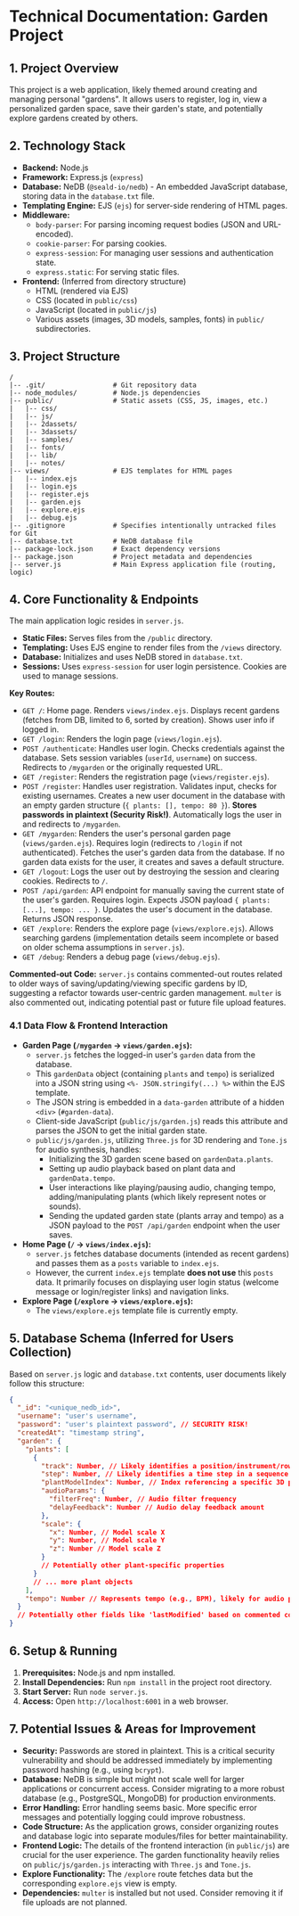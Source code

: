 # Technical Documentation: Garden Project

## 1. Project Overview

This project is a web application, likely themed around creating and managing personal "gardens". It allows users to register, log in, view a personalized garden space, save their garden's state, and potentially explore gardens created by others.

## 2. Technology Stack

*   **Backend:** Node.js
*   **Framework:** Express.js (`express`)
*   **Database:** NeDB (`@seald-io/nedb`) - An embedded JavaScript database, storing data in the `database.txt` file.
*   **Templating Engine:** EJS (`ejs`) for server-side rendering of HTML pages.
*   **Middleware:**
    *   `body-parser`: For parsing incoming request bodies (JSON and URL-encoded).
    *   `cookie-parser`: For parsing cookies.
    *   `express-session`: For managing user sessions and authentication state.
    *   `express.static`: For serving static files.
*   **Frontend:** (Inferred from directory structure)
    *   HTML (rendered via EJS)
    *   CSS (located in `public/css`)
    *   JavaScript (located in `public/js`)
    *   Various assets (images, 3D models, samples, fonts) in `public/` subdirectories.

## 3. Project Structure

```
/
|-- .git/                 # Git repository data
|-- node_modules/         # Node.js dependencies
|-- public/               # Static assets (CSS, JS, images, etc.)
|   |-- css/
|   |-- js/
|   |-- 2dassets/
|   |-- 3dassets/
|   |-- samples/
|   |-- fonts/
|   |-- lib/
|   |-- notes/
|-- views/                # EJS templates for HTML pages
|   |-- index.ejs
|   |-- login.ejs
|   |-- register.ejs
|   |-- garden.ejs
|   |-- explore.ejs
|   |-- debug.ejs
|-- .gitignore            # Specifies intentionally untracked files for Git
|-- database.txt          # NeDB database file
|-- package-lock.json     # Exact dependency versions
|-- package.json          # Project metadata and dependencies
|-- server.js             # Main Express application file (routing, logic)

```

## 4. Core Functionality & Endpoints

The main application logic resides in `server.js`.

*   **Static Files:** Serves files from the `/public` directory.
*   **Templating:** Uses EJS engine to render files from the `/views` directory.
*   **Database:** Initializes and uses NeDB stored in `database.txt`.
*   **Sessions:** Uses `express-session` for user login persistence. Cookies are used to manage sessions.

**Key Routes:**

*   `GET /`: Home page. Renders `views/index.ejs`. Displays recent gardens (fetches from DB, limited to 6, sorted by creation). Shows user info if logged in.
*   `GET /login`: Renders the login page (`views/login.ejs`).
*   `POST /authenticate`: Handles user login. Checks credentials against the database. Sets session variables (`userId`, `username`) on success. Redirects to `/mygarden` or the originally requested URL.
*   `GET /register`: Renders the registration page (`views/register.ejs`).
*   `POST /register`: Handles user registration. Validates input, checks for existing usernames. Creates a new user document in the database with an empty garden structure (`{ plants: [], tempo: 80 }`). **Stores passwords in plaintext (Security Risk!)**. Automatically logs the user in and redirects to `/mygarden`.
*   `GET /mygarden`: Renders the user's personal garden page (`views/garden.ejs`). Requires login (redirects to `/login` if not authenticated). Fetches the user's garden data from the database. If no garden data exists for the user, it creates and saves a default structure.
*   `GET /logout`: Logs the user out by destroying the session and clearing cookies. Redirects to `/`.
*   `POST /api/garden`: API endpoint for manually saving the current state of the user's garden. Requires login. Expects JSON payload `{ plants: [...], tempo: ... }`. Updates the user's document in the database. Returns JSON response.
*   `GET /explore`: Renders the explore page (`views/explore.ejs`). Allows searching gardens (implementation details seem incomplete or based on older schema assumptions in `server.js`).
*   `GET /debug`: Renders a debug page (`views/debug.ejs`).

**Commented-out Code:** `server.js` contains commented-out routes related to older ways of saving/updating/viewing specific gardens by ID, suggesting a refactor towards user-centric garden management. `multer` is also commented out, indicating potential past or future file upload features.

### 4.1 Data Flow & Frontend Interaction

*   **Garden Page (`/mygarden` -> `views/garden.ejs`):**
    *   `server.js` fetches the logged-in user's `garden` data from the database.
    *   This `gardenData` object (containing `plants` and `tempo`) is serialized into a JSON string using `<%- JSON.stringify(...) %>` within the EJS template.
    *   The JSON string is embedded in a `data-garden` attribute of a hidden `<div>` (`#garden-data`).
    *   Client-side JavaScript (`public/js/garden.js`) reads this attribute and parses the JSON to get the initial garden state.
    *   `public/js/garden.js`, utilizing `Three.js` for 3D rendering and `Tone.js` for audio synthesis, handles:
        *   Initializing the 3D garden scene based on `gardenData.plants`.
        *   Setting up audio playback based on plant data and `gardenData.tempo`.
        *   User interactions like playing/pausing audio, changing tempo, adding/manipulating plants (which likely represent notes or sounds).
        *   Sending the updated garden state (plants array and tempo) as a JSON payload to the `POST /api/garden` endpoint when the user saves.
*   **Home Page (`/` -> `views/index.ejs`):**
    *   `server.js` fetches database documents (intended as recent gardens) and passes them as a `posts` variable to `index.ejs`.
    *   However, the current `index.ejs` template **does not use** this `posts` data. It primarily focuses on displaying user login status (welcome message or login/register links) and navigation links.
*   **Explore Page (`/explore` -> `views/explore.ejs`):**
    *   The `views/explore.ejs` template file is currently empty.

## 5. Database Schema (Inferred for Users Collection)

Based on `server.js` logic and `database.txt` contents, user documents likely follow this structure:

```json
{
  "_id": "<unique_nedb_id>",
  "username": "user's username",
  "password": "user's plaintext password", // SECURITY RISK!
  "createdAt": "timestamp string",
  "garden": {
    "plants": [
      {
        "track": Number, // Likely identifies a position/instrument/row
        "step": Number, // Likely identifies a time step in a sequence
        "plantModelIndex": Number, // Index referencing a specific 3D plant model
        "audioParams": {
          "filterFreq": Number, // Audio filter frequency
          "delayFeedback": Number // Audio delay feedback amount
        },
        "scale": {
          "x": Number, // Model scale X
          "y": Number, // Model scale Y
          "z": Number // Model scale Z
        }
        // Potentially other plant-specific properties
      }
      // ... more plant objects
    ],
    "tempo": Number // Represents tempo (e.g., BPM), likely for audio playback
  }
  // Potentially other fields like 'lastModified' based on commented code
}
```

## 6. Setup & Running

1.  **Prerequisites:** Node.js and npm installed.
2.  **Install Dependencies:** Run `npm install` in the project root directory.
3.  **Start Server:** Run `node server.js`.
4.  **Access:** Open `http://localhost:6001` in a web browser.

## 7. Potential Issues & Areas for Improvement

*   **Security:** Passwords are stored in plaintext. This is a critical security vulnerability and should be addressed immediately by implementing password hashing (e.g., using `bcrypt`).
*   **Database:** NeDB is simple but might not scale well for larger applications or concurrent access. Consider migrating to a more robust database (e.g., PostgreSQL, MongoDB) for production environments.
*   **Error Handling:** Error handling seems basic. More specific error messages and potentially logging could improve robustness.
*   **Code Structure:** As the application grows, consider organizing routes and database logic into separate modules/files for better maintainability.
*   **Frontend Logic:** The details of the frontend interaction (in `public/js`) are crucial for the user experience. The garden functionality heavily relies on `public/js/garden.js` interacting with `Three.js` and `Tone.js`.
*   **Explore Functionality:** The `/explore` route fetches data but the corresponding `explore.ejs` view is empty.
*   **Dependencies:** `multer` is installed but not used. Consider removing it if file uploads are not planned. 